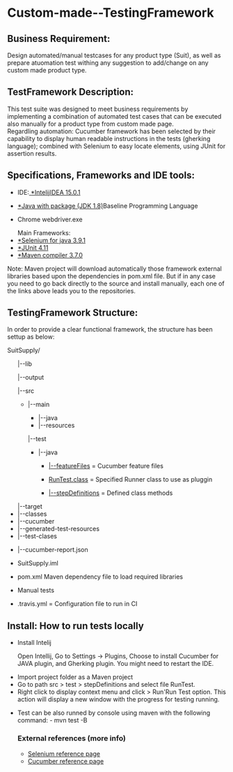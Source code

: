 # Custom-made--TestingFramework

<h2>Business Requirement:</h2>
<p align="justified">Design automated/manual testcases for any product type (Suit), as well as prepare atuomation test withing any suggestion to add/change on any custom made product type.</br>								
</p>

<h2>TestFramework Description:</h2>
<p align="justified">This test suite was designed to meet business requirements by implementing a combination of automated test cases that can be executed also manually for a product type from custom made page.</br>
Regardling automation: Cucumber framework has been selected by their capability to display human readable instructions in the tests (gherking language); combined with Selenium to easy locate elements, using JUnit for assertion results.</p>

<h2>Specifications, Frameworks and IDE tools:</h2>
<ul><li>IDE:<a href="https://www.jetbrains.com/idea/download/#section=windows"> *IntelijIDEA 15.0.1</a></li></ul>
<ul><li><a href="http://www.oracle.com/technetwork/java/javase/downloads/jdk8-downloads-2133151.html"> *Java with package (JDK 1.8)</a>Baseline Programming Language</li></ul>
<ul><li>Chrome webdriver.exe</li></ul>
<ul>Main Frameworks:
  <li><a href="https://mvnrepository.com/artifact/info.cukes/cucumber-java>*Cucumber framework 3.0.1</a></li>
  <li><a href="http://selenium-release.storage.googleapis.com/3.9.1/selenium-java-3.9.1.zip">*Selenium for java 3.9.1</a></li>
  <li><a href="https://mvnrepository.com/artifact/junit/junit">*JUnit 4.11 </a></li>
  <li><a href="https://mvnrepository.com/artifact/org.apache.maven.plugins/maven-compiler-plugin">*Maven compiler 3.7.0</a></li>
</ul>
    
<p>Note: Maven project will download automatically those framework external libraries based upon the dependencies in pom.xml file. But if in any case you need to go back directly to the source and install manually, each one of the links above leads you to the repositories.</p>

<h2>TestingFramework Structure:</h2>
In order to provide a clear functional framework, the structure has been settup as below:

SuitSupply/
<ul>|--lib</ul>
<ul>|--output</ul>
</ul>
<ul>|--src
  <ul>
    <li>|--main</li>
    <ul>
      <li>|--java</li>
      <li>|--resources</li>
    </ul>
  </ul>
    <ul>|--test
      <ul>
        <li>|--java</li>
            <ul>
              <li><a href="https://github.com/aisabel/SuitSupply/tree/master/SuitSupply/src/test/java/featureFiles">|--featureFiles</a> = Cucumber feature files</li></ul>
              <ul><li><a href="https://github.com/aisabel/SuitSupply/blob/master/SuitSupply/src/test/java/stepDefinitions/RunTest.java">RunTest.class</a> = Specified Runner class to use as pluggin</a></li></ul>
              <ul><li><a href="https://github.com/aisabel/SuitSupply/tree/master/SuitSupply/src/test/java/stepDefinitions">|--stepDefinitions</a> = Defined class methods</li></ul>
            </ul>
      </ul>
    </ul>
  </ul>
<ul>|--target
  <li>|--classes</li>
  <li>|--cucumber</li>
  <li>|--generated-test-resources</li>
  <li>|--test-clases</li>
</ul>
<ul><li>|--cucumber-report.json</li></ul>
<ul><li>SuitSupply.iml</li></ul>
<ul><li>pom.xml Maven dependency file to load required libraries</li></ul>
<ul><li>Manual tests</li></ul>
<ul><li>.travis.yml = Configuration file to run in CI</li></ul>


<h2>Install: How to run tests locally </h2>
<ul>
  <li>Install Intelij </li>
  <p>Open Intellij, Go to Settings -> Plugins,  Choose to install Cucumber for JAVA plugin, and Gherking plugin. You might need to restart the IDE.</p>
  <li>Import project folder as a Maven project</li>
  <li>Go to path src > test > stepDefinitions and select file RunTest. </li>
  <li>Right click to display context menu and click > Run'Run Test option. This action will display a new window with the progress for testing running.</li>
 </ul>
 
 <ul><li>Test can be also runned by console using maven with the following command: - mvn test -B</ili</ul>


<h3>External references (more info)</h3>
<ul>
  <li><a href="http://docs.seleniumhq.org/projects/webdriver/">Selenium reference page</a></li>
  <li><a href="https://cucumber.io">Cucumber reference page</a></li>
</ul>
